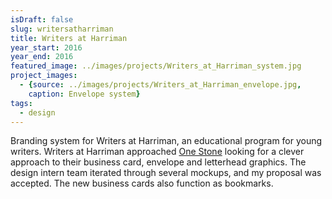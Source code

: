 ```yaml
---
isDraft: false
slug: writersatharriman
title: Writers at Harriman
year_start: 2016
year_end: 2016
featured_image: ../images/projects/Writers_at_Harriman_system.jpg
project_images: 
  - {source: ../images/projects/Writers_at_Harriman_envelope.jpg,
    caption: Envelope system}
tags:
  - design
---
```


Branding system for Writers at Harriman, an educational program for young writers. Writers at Harriman approached [One Stone](https://onestone.org/two-birds) looking for a clever approach to their business card, envelope and letterhead graphics. The design intern team iterated through several mockups, and my proposal was accepted. The new business cards also function as bookmarks. 